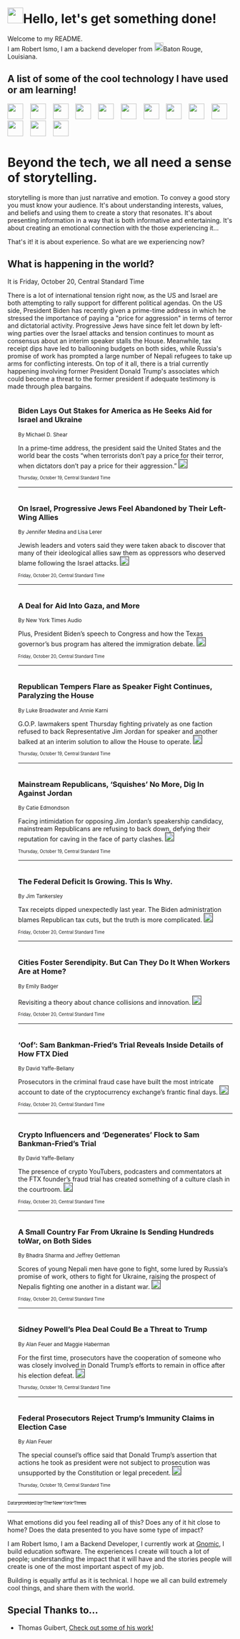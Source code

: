 <h1><img src="https://emojis.slackmojis.com/emojis/images/1643514375/3493/hot-coffee.gif?1643514375" width="35"/>Hello, let's get something done!</h1>

<p>Welcome to my README.<br/>
I am Robert Ismo, I am a backend developer from <img src="https://emojis.slackmojis.com/emojis/images/1638395689/50435/moulin_rouge.png?1638395689" width="20"/>Baton Rouge, Louisiana.</p>
<h2>A list of some of the cool technology I have used or am learning!</h2>
<p>
<img src="https://emojis.slackmojis.com/emojis/images/1643516091/21142/meow_bongotap.gif?1643516091" width="35" alt="">
<img src="https://img.shields.io/badge/Favorite%20Frontend%20Framework-SvelteKit-f83903" alt="">
<img src="https://img.shields.io/badge/Second%20Favorite-Vue-40b581" alt="">
<img src="https://img.shields.io/badge/Most%20Used%20Runtime-Nodejs-78b061" alt="">
<img src="https://emojis.slackmojis.com/emojis/images/1643517416/34482/fire.gif?1643517416" width="35" alt="">
<img src="https://img.shields.io/badge/Javascript%20But%20Better-Typescript-0078ca" alt="">
<img src="https://img.shields.io/badge/Favorite%20Language-Elixir-3e244d" alt="">
<img src="https://img.shields.io/badge/Containerize%20Everything-Docker-6ac9ef" alt="">
<img src="https://emojis.slackmojis.com/emojis/images/1643514596/5999/meow_party.gif?1643514596" width="35" alt="">
<img src="https://img.shields.io/badge/API%20Love%20Language-Graphql-de32a5" alt="">
<img src="https://img.shields.io/badge/Our%20Favorite%20Version%20Controller-Git-e94f33" alt="">
<img src="https://img.shields.io/badge/Favorite%20Database-Redis-d42d1d" alt="">
<img src="https://emojis.slackmojis.com/emojis/images/1643514559/5584/deployparrot.gif?1643514559" width="35" alt="">
<img src="https://img.shields.io/badge/Container%20Interstate-RabbitMQ-f66200" alt="">
<img src="https://img.shields.io/badge/Gotta%20Learn-Kubernetes-316adf" alt="">
<img src="https://img.shields.io/badge/Really%20Mature%20Now-WASM-654fef" alt="">
<img src="https://emojis.slackmojis.com/emojis/images/1666642497/61942/dance_vibe.gif?1666642497" width="35" alt="">
<img src="https://img.shields.io/badge/For%20My%20M1-ARM64-657d96" alt="">
<img src="https://img.shields.io/badge/Loving%20This%20So%20Much-TailwindCSS-17bcb5" alt="">
<img src="https://img.shields.io/badge/Cool%20Build%20Tool-Vite-f9cb24" alt="">
<img src="https://emojis.slackmojis.com/emojis/images/1669231376/62819/working-on-it.gif?1669231376" width="35" alt="">
<img src="https://img.shields.io/badge/Fun%20and%20Easy%20Database-MongoDB-5f8c49" alt="">
<img src="https://img.shields.io/badge/JS%20Life%20Support-NPM-c73737" alt="">
<img src="https://img.shields.io/badge/I%20Liked%20It-DynamoDB-0073b9" alt="">
<img src="https://emojis.slackmojis.com/emojis/images/1643514045/46/question.gif?1643514045" width="35" alt="">
<img src="https://img.shields.io/badge/cool-React-60d6f9" alt="">
<img src="https://img.shields.io/badge/Future%20Big%20Project-Lambda-f37e00" alt="">
<img src="https://img.shields.io/badge/NPM%20But%20Better-PNPM-f1aa07" alt="">
<img src="https://emojis.slackmojis.com/emojis/images/1643514943/9662/fbwow.gif?1643514943" width="35" alt="">
<img src="https://img.shields.io/badge/First%20Language-C-662079" alt="">
<img src="https://img.shields.io/badge/Where%20I%20Deploy%20Frontend-Vercel-000000" alt="">
<img src="https://img.shields.io/badge/Who%20Does%20not%20Want%20an%20App-Swift-f9492a" alt="">
<img src="https://emojis.slackmojis.com/emojis/images/1643514058/151/javascript.png?1643514058" width="35" alt="">
<img src="https://img.shields.io/badge/cool-Python-fbd542" alt="">
<img src="https://img.shields.io/badge/Favorite%20Something-Stripe-656cdc" alt="">
<img src="https://img.shields.io/badge/Of%20Course-HTML5-ed6327" alt="">
<img src="https://emojis.slackmojis.com/emojis/images/1660415405/60731/bomb.gif?1660415405" width="35" alt="">
<img src="https://img.shields.io/badge/hate-CSS-2964ec" alt="">
<img src="https://img.shields.io/badge/Learning-CircleCI-141215" alt="">
<img src="https://img.shields.io/badge/Learning-Rust-fbbb3b" alt="">
<img src="https://emojis.slackmojis.com/emojis/images/1660415397/60712/writing-hand.gif?1660415397" width="35" alt="">
<img src="https://img.shields.io/badge/Dev%20Browser%20of%20Choice-Firefox-cc4e26" alt="">
<img src="https://img.shields.io/badge/Recoverying%20From%20Windows-UNIX-1781e3" alt="">
<img src="https://img.shields.io/badge/LOVE-LogSeq-90c1c2" alt="">
<img src="https://emojis.slackmojis.com/emojis/images/1643514066/223/kirby.gif?1643514066" width="35" alt="">
<img src="https://img.shields.io/badge/Daily%20Driver-MacOS-e6e6e8" alt="">
<img src="https://img.shields.io/badge/Git%20Server-Github-000000" alt="">
<img src="https://img.shields.io/badge/enjoyable-EC2-f17428" alt="">
<img src="https://emojis.slackmojis.com/emojis/images/1643514239/2069/excited.gif?1643514239" width="35" alt="">
</p>
<h1>Beyond the tech, we all need a sense of storytelling.</h1>
<p>storytelling is more than just narrative and emotion. To convey a good story you must know your audience. It's about understanding interests, values, and beliefs and using them to create a story that resonates. It's about presenting information in a way that is both informative and entertaining. It's about creating an emotional connection with the those experiencing it...</p>
<p>That's it! it is about experience. So what are we experiencing now?</p>
<h2>What is happening in the world?</h2>
<p>It is Friday, October 20, Central Standard Time</p>
<p>
There is a lot of international tension right now, as the US and Israel are both attempting to rally support for different political agendas. On the US side, President Biden has recently given a prime-time address in which he stressed the importance of paying a &quot;price for aggression&quot; in terms of terror and dictatorial activity. Progressive Jews have since felt let down by left-wing parties over the Israel attacks and tension continues to mount as consensus about an interim speaker stalls the House. Meanwhile, tax receipt dips have led to ballooning budgets on both sides, while Russia&#39;s promise of work has prompted a large number of Nepali refugees to take up arms for conflicting interests. On top of it all, there is a trial currently happening involving former President Donald Trump&#39;s associates which could become a threat to the former president if adequate testimony is made through plea bargains.</p>
<ol>
<img src="https://img.shields.io/badge/-us-blue" alt="">
<h3>Biden Lays Out Stakes for America as He Seeks Aid for Israel and Ukraine</h3>
<sub>By Michael D. Shear</sub>
<p>In a prime-time address, the president said the United States and the world bear the costs “when terrorists don’t pay a price for their terror, when dictators don’t pay a price for their aggression.”  <a href=""><img src="https://developer.nytimes.com/files/poweredby_nytimes_30b.png?v=1583354208352" height="20"></a></p>
<sub><sub>Thursday, October 19, Central Standard Time</sub></sub>
<hr/>
<img src="https://img.shields.io/badge/-us-blue" alt="">
<h3>On Israel, Progressive Jews Feel Abandoned by Their Left-Wing Allies</h3>
<sub>By Jennifer Medina and Lisa Lerer</sub>
<p>Jewish leaders and voters said they were taken aback to discover that many of their ideological allies saw them as oppressors who deserved blame following the Israel attacks.  <a href=""><img src="https://developer.nytimes.com/files/poweredby_nytimes_30b.png?v=1583354208352" height="20"></a></p>
<sub><sub>Friday, October 20, Central Standard Time</sub></sub>
<hr/>
<img src="https://img.shields.io/badge/-podcasts-blue" alt="">
<h3>A Deal for Aid Into Gaza, and More</h3>
<sub>By New York Times Audio</sub>
<p>Plus, President Biden’s speech to Congress and how the Texas governor’s bus program has altered the immigration debate.  <a href=""><img src="https://developer.nytimes.com/files/poweredby_nytimes_30b.png?v=1583354208352" height="20"></a></p>
<sub><sub>Friday, October 20, Central Standard Time</sub></sub>
<hr/>
<img src="https://img.shields.io/badge/-us-blue" alt="">
<h3>Republican Tempers Flare as Speaker Fight Continues, Paralyzing the House</h3>
<sub>By Luke Broadwater and Annie Karni</sub>
<p>G.O.P. lawmakers spent Thursday fighting privately as one faction refused to back Representative Jim Jordan for speaker and another balked at an interim solution to allow the House to operate.  <a href=""><img src="https://developer.nytimes.com/files/poweredby_nytimes_30b.png?v=1583354208352" height="20"></a></p>
<sub><sub>Thursday, October 19, Central Standard Time</sub></sub>
<hr/>
<img src="https://img.shields.io/badge/-world-blue" alt="">
<h3>Mainstream Republicans, ‘Squishes’ No More, Dig In Against Jordan</h3>
<sub>By Catie Edmondson</sub>
<p>Facing intimidation for opposing Jim Jordan’s speakership candidacy, mainstream Republicans are refusing to back down, defying their reputation for caving in the face of party clashes.  <a href=""><img src="https://developer.nytimes.com/files/poweredby_nytimes_30b.png?v=1583354208352" height="20"></a></p>
<sub><sub>Thursday, October 19, Central Standard Time</sub></sub>
<hr/>
<img src="https://img.shields.io/badge/-business-blue" alt="">
<h3>The Federal Deficit Is Growing. This Is Why.</h3>
<sub>By Jim Tankersley</sub>
<p>Tax receipts dipped unexpectedly last year. The Biden administration blames Republican tax cuts, but the truth is more complicated.  <a href=""><img src="https://developer.nytimes.com/files/poweredby_nytimes_30b.png?v=1583354208352" height="20"></a></p>
<sub><sub>Friday, October 20, Central Standard Time</sub></sub>
<hr/>
<img src="https://img.shields.io/badge/-upshot-blue" alt="">
<h3>Cities Foster Serendipity. But Can They Do It When Workers Are at Home?</h3>
<sub>By Emily Badger</sub>
<p>Revisiting a theory about chance collisions and innovation.  <a href=""><img src="https://developer.nytimes.com/files/poweredby_nytimes_30b.png?v=1583354208352" height="20"></a></p>
<sub><sub>Friday, October 20, Central Standard Time</sub></sub>
<hr/>
<img src="https://img.shields.io/badge/-technology-blue" alt="">
<h3>‘Oof’: Sam Bankman-Fried’s Trial Reveals Inside Details of How FTX Died</h3>
<sub>By David Yaffe-Bellany</sub>
<p>Prosecutors in the criminal fraud case have built the most intricate account to date of the cryptocurrency exchange’s frantic final days.  <a href=""><img src="https://developer.nytimes.com/files/poweredby_nytimes_30b.png?v=1583354208352" height="20"></a></p>
<sub><sub>Friday, October 20, Central Standard Time</sub></sub>
<hr/>
<img src="https://img.shields.io/badge/-technology-blue" alt="">
<h3>Crypto Influencers and ‘Degenerates’ Flock to Sam Bankman-Fried’s Trial</h3>
<sub>By David Yaffe-Bellany</sub>
<p>The presence of crypto YouTubers, podcasters and commentators at the FTX founder’s fraud trial has created something of a culture clash in the courtroom.  <a href=""><img src="https://developer.nytimes.com/files/poweredby_nytimes_30b.png?v=1583354208352" height="20"></a></p>
<sub><sub>Friday, October 20, Central Standard Time</sub></sub>
<hr/>
<img src="https://img.shields.io/badge/-world-blue" alt="">
<h3>A Small Country Far From Ukraine Is Sending Hundreds toWar, on Both Sides</h3>
<sub>By Bhadra Sharma and Jeffrey Gettleman</sub>
<p>Scores of young Nepali men have gone to fight, some lured by Russia’s promise of work, others to fight for Ukraine, raising the prospect of Nepalis fighting one another in a distant war.  <a href=""><img src="https://developer.nytimes.com/files/poweredby_nytimes_30b.png?v=1583354208352" height="20"></a></p>
<sub><sub>Friday, October 20, Central Standard Time</sub></sub>
<hr/>
<img src="https://img.shields.io/badge/-us-blue" alt="">
<h3>Sidney Powell’s Plea Deal Could Be a Threat to Trump</h3>
<sub>By Alan Feuer and Maggie Haberman</sub>
<p>For the first time, prosecutors have the cooperation of someone who was closely involved in Donald Trump’s efforts to remain in office after his election defeat.  <a href=""><img src="https://developer.nytimes.com/files/poweredby_nytimes_30b.png?v=1583354208352" height="20"></a></p>
<sub><sub>Thursday, October 19, Central Standard Time</sub></sub>
<hr/>
<img src="https://img.shields.io/badge/-us-blue" alt="">
<h3>Federal Prosecutors Reject Trump’s Immunity Claims in Election Case</h3>
<sub>By Alan Feuer</sub>
<p>The special counsel’s office said that Donald Trump’s assertion that actions he took as president were not subject to prosecution was unsupported by the Constitution or legal precedent.  <a href=""><img src="https://developer.nytimes.com/files/poweredby_nytimes_30b.png?v=1583354208352" height="20"></a></p>
<sub><sub>Thursday, October 19, Central Standard Time</sub></sub>
<hr/>
</ol>
<a href="https://developer.nytimes.com"><sub><sub>Data provided by The New York Times</sub></sub></a>
<hr/>
<p>What emotions did you feel reading all of this? Does any of it hit close to home? Does the data presented to you have some type of impact?</p>
<p>I am Robert Ismo, I am a Backend Developer, I currently work at <a href="https://gnomic.education/">Gnomic</a>, I build education software. The experiences I create will touch a lot of people; understanding the impact that it will have and the stories people will create is one of the most important aspect of my job.</p>
<p>Building is equally artful as it is technical. I hope we all can build extremely cool things, and share them with the world.</p>
<h2>Special Thanks to...</h2>
<ul>
<li>Thomas Guibert, <a href="https://github.com/thmsgbrt/thmsgbrt">Check out some of his work!</a></li>
</ul>